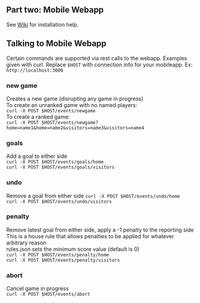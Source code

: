 ## Part two: Mobile Webapp ##

See [Wiki](https://github.com/sinnerschrader/digitalfoosball/wiki/Installation-Instructions:-Part-2:-Mobile-Webapp) for installation help.

## Talking to Mobile Webapp ##
Certain commands are supported via rest calls to the webapp. Examples given with curl. Replace `$HOST` with connection info for your mobileapp. Ex: `http://localhost:3000`
### new game ###
Creates a new game (disrupting any game in progress)  
To create an unranked game with no named players:  
`curl -X POST $HOST/events/newgame`  
To create a ranked game:  
`curl -X POST $HOST/events/newgame?home=name1&home=name2&visitors=name3&visitors=name4`  
### goals ###
Add a goal to either side  
`curl -X POST $HOST/events/goals/home`  
`curl -X POST $HOST/events/goals/visitors`  
### undo ###
Remove a goal from either side
`curl -X POST $HOST/events/undo/home`  
`curl -X POST $HOST/events/undo/visitors`  
### penalty ###
Remove latest goal from either side, apply a -1 penalty to the reporting side  
This is a house rule that allows penalties to be applied for whatever arbitrary reason  
rules.json sets the minimum score value (default is 0)  
`curl -X POST $HOST/events/penalty/home`  
`curl -X POST $HOST/events/penalty/visitors`  
### abort ###
Cancel game in progress  
`curl -X POST $HOST/events/abort`  
